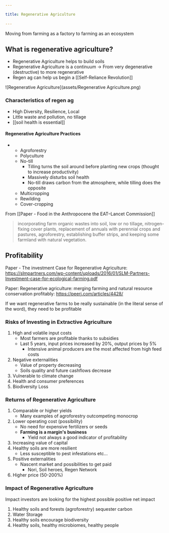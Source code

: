 ```yaml
---
title: Regenerative Agriculture 
---
```

Moving from farming as a factory to farming as an ecosystem

## What is regenerative agriculture?
- Regenerative Agriculture helps to build soils
- Regenerative Agriculture is a continuum → From very degenerative (destructive) to more regenerative
- Regen ag can help us begin a [[Self-Reliance Revolution]]

![Regenerative Agriculture](assets/Regenerative Agriculture.png)

### Characteristics of regen ag 
- High Diversity, Resilience, Local
- Little waste and pollution, no tillage
- [[soil health is essential]]

#### Regenerative Agriculture Practices
- 	- Agroforestry
	- Polyculture
	- No-till
		- Tilling turns the soil around before planting new crops (thought to increase productivity)
		- Massively disturbs soil health
		- No-till draws carbon from the atmosphere, while tilling does the opposite
	- Multicropping
	- Rewilding
	- Cover-cropping


From [[Paper - Food in the Anthropocene the EAT–Lancet Commission]]
>  incorporating farm organic wastes into soil, low or no tillage, nitrogen-fixing cover plants, replacement of annuals with perennial crops and pastures, agroforestry, establishing buffer strips, and keeping some farmland with natural vegetation.

## Profitability
Paper - The investment Case for Regenerative Agriculture: https://slmpartners.com/wp-content/uploads/2016/01/SLM-Partners-Investment-case-for-ecological-farming.pdf

Paper: Regenerative agriculture: merging farming and natural resource conservation profitably: https://peerj.com/articles/4428/


If we want regenerative farms to be really sustainable (in the literal sense of the word), they need to be profitable

### Risks of Investing in Extractive Agriculture
1. High and volatile input costs
	- Most farmers are profitable thanks to subsidies
	- Last 5 years, input prices increased by 20%, output prices by 5%
		- Intensive animal producers are the most affected from high feed costs 
2. Negative externalities
	- Value of property decreasing
	- Soils quality and future cashflows decrease
3. Vulnerable to climate change
4. Health and consumer preferences
5. Biodiversity Loss

### Returns of Regenerative Agriculture
1. Comparable or higher yields
	- Many examples of agroforestry outcompeting monocrop 
2. Lower operating cost (possibility)
	- No need for expensive fertilizers or seeds
	- **Farming is a margin's business**
		- Yield not always a good indicator of profitability 
3. Increasing value of capital
4. Healthy soils are more resilient
	- Less susceptible to pest infestations etc... 
5. Positive externalities
	- Nascent market and possibilities to get paid
		- Nori, Soil heroes, Regen Network
6. Higher price (50-200%)

### Impact of Regenerative Agriculture
Impact investors are looking for the highest possible positive net impact

1. Healthy soils and forests (agroforestry) sequester carbon
2. Water Storage
3. Healthy soils encourage biodiversity
4. Healthy soils, healthy microbiomes, healthy people
